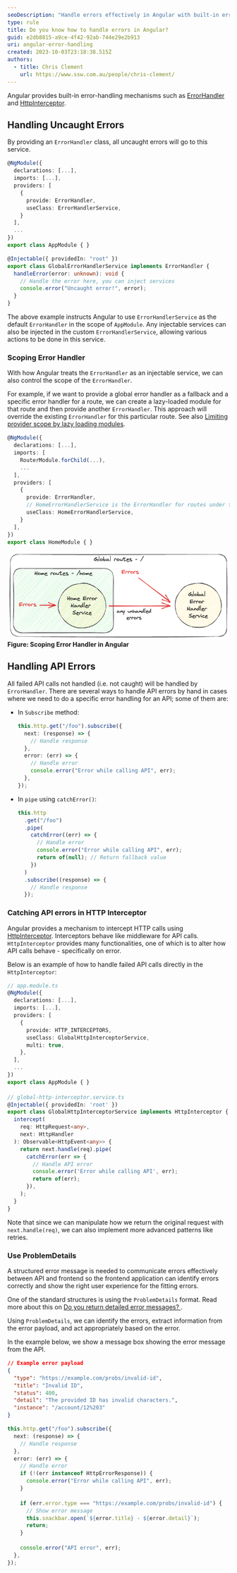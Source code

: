 ```yaml
---
seoDescription: "Handle errors effectively in Angular with built-in error-handling mechanisms like ErrorHandler and HttpInterceptor, learn how to scope error handlers and catch API errors."
type: rule
title: Do you know how to handle errors in Angular?
guid: e2db8815-a9ce-4f42-92ab-744e29e2b913
uri: angular-error-handling
created: 2023-10-03T23:18:38.515Z
authors:
  - title: Chris Clement
    url: https://www.ssw.com.au/people/chris-clement/
---
```


Angular provides built-in error-handling mechanisms such as [ErrorHandler](https://angular.io/api/core/ErrorHandler) and [HttpInterceptor](https://angular.io/api/common/http/HttpInterceptor).

<!--endintro-->

## Handling Uncaught Errors

By providing an `ErrorHandler` class, all uncaught errors will go to this service.

```ts
@NgModule({
  declarations: [...],
  imports: [...],
  providers: [
    {
      provide: ErrorHandler,
      useClass: ErrorHandlerService,
    }
  ],
  ...
})
export class AppModule { }
```

```ts
@Injectable({ providedIn: "root" })
export class GlobalErrorHandlerService implements ErrorHandler {
  handleError(error: unknown): void {
    // Handle the error here, you can inject services
    console.error("Uncaught error!", error);
  }
}
```

The above example instructs Angular to use `ErrorHandlerService` as the default `ErrorHandler` in the scope of `AppModule`.
Any injectable services can also be injected in the custom `ErrorHandlerService`, allowing various actions to be done in this service.

### Scoping Error Handler

With how Angular treats the `ErrorHandler` as an injectable service, we can also control the scope of the `ErrorHandler`.

For example, if we want to provide a global error handler as a fallback and a specific error handler for a route, we can create a lazy-loaded module for that route and then provide another `ErrorHandler`. This approach will override the existing `ErrorHandler` for this particular route. See also [Limiting provider scope by lazy loading modules](https://angular.io/guide/providers#limiting-provider-scope-by-lazy-loading-modules).

```ts
@NgModule({
  declarations: [...],
  imports: [
    RouterModule.forChild(...),
    ...
  ],
  providers: [
    {
      provide: ErrorHandler,
      // HomeErrorHandlerService is the ErrorHandler for routes under this lazy-loaded module
      useClass: HomeErrorHandlerService,
    }
  ],
})
export class HomeModule { }
```

![Figure: Scoping Error Handler in Angular](angular-scoping-error-handler.png)  
**Figure: Scoping Error Handler in Angular**

## Handling API Errors

All failed API calls not handled (i.e. not caught) will be handled by `ErrorHandler`. There are several ways to handle API errors by hand in cases where we need to do a specific error handling for an API; some of them are:

- In `Subscribe` method:

  ```ts
  this.http.get("/foo").subscribe({
    next: (response) => {
      // Handle response
    },
    error: (err) => {
      // Handle error
      console.error("Error while calling API", err);
    },
  });
  ```

- In `pipe` using `catchError()`:

  ```ts
  this.http
    .get("/foo")
    .pipe(
      catchError((err) => {
        // Handle error
        console.error("Error while calling API", err);
        return of(null); // Return fallback value
      })
    )
    .subscribe((response) => {
      // Handle response
    });
  ```

### Catching API errors in HTTP Interceptor

Angular provides a mechanism to intercept HTTP calls using [HttpInterceptor](https://angular.io/api/common/http/HttpInterceptor). Interceptors behave like middleware for API calls.
`HttpInterceptor` provides many functionalities, one of which is to alter how API calls behave - specifically on error.

Below is an example of how to handle failed API calls directly in the `HttpInterceptor`:

```ts
// app.module.ts
@NgModule({
  declarations: [...],
  imports: [...],
  providers: [
    {
      provide: HTTP_INTERCEPTORS,
      useClass: GlobalHttpInterceptorService,
      multi: true,
    },
  ],
  ...
})
export class AppModule { }

// global-http-interceptor.service.ts
@Injectable({ providedIn: 'root' })
export class GlobalHttpInterceptorService implements HttpInterceptor {
  intercept(
    req: HttpRequest<any>,
    next: HttpHandler
  ): Observable<HttpEvent<any>> {
    return next.handle(req).pipe(
      catchError(err => {
        // Handle API error
        console.error('Error while calling API', err);
        return of(err);
      }),
    );
  }
}
```

Note that since we can manipulate how we return the original request with `next.handle(req)`, we can also implement more advanced patterns like retries.

### Use ProblemDetails

A structured error message is needed to communicate errors effectively between API and frontend so the frontend application can identify errors correctly and show the right user experience for the fitting errors.

One of the standard structures is using the `ProblemDetails` format. Read more about this on [Do you return detailed error messages?
](/do-you-return-detailed-error-messages).

Using `ProblemDetails`, we can identify the errors, extract information from the error payload, and act appropriately based on the error.

In the example below, we show a message box showing the error message from the API.

```json
// Example error payload
{
  "type": "https://example.com/probs/invalid-id",
  "title": "Invalid ID",
  "status": 400,
  "detail": "The provided ID has invalid characters.",
  "instance": "/account/12%203"
}
```

```ts
this.http.get("/foo").subscribe({
  next: (response) => {
    // Handle response
  },
  error: (err) => {
    // Handle error
    if (!(err instanceof HttpErrorResponse)) {
      console.error("Error while calling API", err);
    }

    if (err.error.type === "https://example.com/probs/invalid-id") {
      // Show error message
      this.snackbar.open(`${error.title} - ${error.detail}`);
      return;
    }

    console.error("API error", err);
  },
});
```
